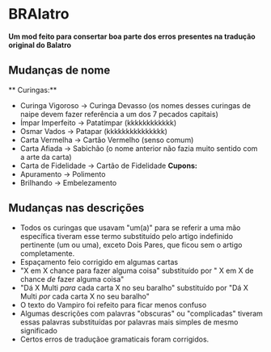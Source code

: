 # BRAlatro
**Um mod feito para consertar boa parte dos erros presentes na tradução original do Balatro**

## Mudanças de nome
** Curingas:**
- Curinga Vigoroso -> Curinga Devasso (os nomes desses curingas de naipe devem fazer referência a um dos 7 pecados capitais)
- Ímpar Imperfeito -> Patatímpar (kkkkkkkkkkkk)
- Osmar Vados -> Patapar (kkkkkkkkkkkkkkk)
- Carta Vermelha -> Cartão Vermelho (senso comum)
- Carta Afiada -> Sabichão (o nome anterior não fazia muito sentido com a arte da carta)
- Carta de Fidelidade -> Cartão de Fidelidade
**Cupons:**
- Apuramento -> Polimento 
- Brilhando -> Embelezamento

## Mudanças nas descrições
- Todos os curingas que usavam "um(a)" para se referir a uma mão específica tiveram esse termo substituído pelo artigo indefinido pertinente (um ou uma), exceto Dois Pares, que ficou sem o artigo completamente.
- Espaçamento feio corrigido em algumas cartas
- "X em X chance para fazer alguma coisa" substituído por " X em X de chance *de* fazer alguma coisa"
- "Dá X Multi *para* cada carta X no seu baralho" substituído por "Dá X Multi *por* cada carta X no seu baralho"
- O texto do Vampiro foi refeito para ficar menos confuso
- Algumas descrições com palavras "obscuras" ou "complicadas" tiveram essas palavras substituídas por palavras mais simples de mesmo significado
- Certos erros de traduçãoe gramaticais foram corrigidos. 
